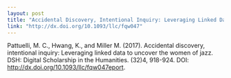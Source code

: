 ```yaml
---
layout: post
title: "Accidental Discovery, Intentional Inquiry: Leveraging Linked Data to Uncover the Women of Jazz"
link: "http://dx.doi.org/10.1093/llc/fqw047"
---
```


Pattuelli, M. C., Hwang, K., and Miller M. (2017). Accidental discovery, intentional inquiry: Leveraging linked data to uncover the women of jazz. DSH: Digital Scholarship in the Humanities. (32)4, 918-924. DOI: http://dx.doi.org/10.1093/llc/fqw047eport.
